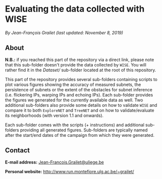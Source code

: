 # Evaluating the data collected with WISE

*By Jean-François Grailet (last updated: November 8, 2019)*

## About

**N.B.:** if you reached this part of the repository via a direct link, please note that this 
sub-folder doesn't provide the data collected by `WISE`. You will rather find it in the 
*Dataset/* sub-folder located at the root of this repository.

This part of the repository provides several sub-folders containing scripts to plot various 
figures showing the accuracy of measured subnets, the persistence of subnets or the extent of the 
obstacles for subnet inference (i.e. flickering IPs, warping IPs and echoing IPs). Each sub-folder 
provides the figures we generated for the currently available data as well. Two additional 
sub-folders also provide some details on how to validate `WISE` and compare it to both 
`ExploreNET` and `TreeNET` and on how to validate/evaluate its neighborhoods (with version 1.1 and 
onwards).

Each sub-folder comes with the scripts (+ instructions) and additional sub-folders providing all 
generated figures. Sub-folders are typically named after the start/end dates of the campaign from 
which they were generated.

## Contact

**E-mail address:** Jean-Francois.Grailet@uliege.be

**Personal website:** http://www.run.montefiore.ulg.ac.be/~grailet/
